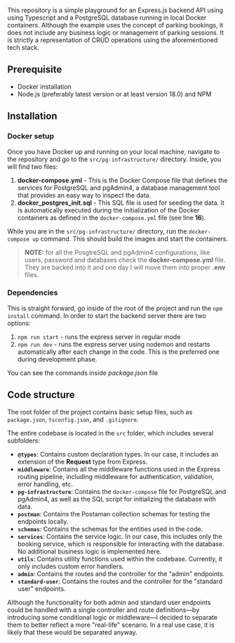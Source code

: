 This repository is a simple playground for an Express.js backend API using using Typescript and a PostgreSQL database running in local Docker containers. Although the example uses the concept of parking bookings, it does not include any business logic or management of parking sessions. It is strictly a representation of CRUD operations using the aforementioned tech stack.

## Prerequisite

- Docker installation
- Node.js (preferably latest version or at least version 18.0) and NPM

## Installation

### Docker setup

Once you have Docker up and running on your local machine, navigate to the repository and go to the `src/pg-infrastructure/` directory. Inside, you will find two files:

1.  **docker-compose.yml** - This is the Docker Compose file that defines the services for PostgreSQL and pgAdmin4, a database management tool that provides an easy way to inspect the data.
2.  **docker_postgres_init.sql** - This SQL file is used for seeding the data. It is automatically executed during the initialization of the Docker containers as defined in the `docker-compose.yml` file (see line **16**).

While you are in the `src/pg-infrastructure/` directory, run the `docker-compose up` command. This should build the images and start the containers.

> **NOTE:** for all the PosgtreSQL and pgAdmin4 configurations, like users, password and databases check the **docker-compose.yml** file. They are backed into it and one day I will move them into proper **.env** files.

### Dependencies

This is straight forward, go inside of the root of the project and run the `npm install` command.
In order to start the backend server there are two options:

1.  `npm run start` - runs the express server in regular mode
2.  `npm run dev` - runs the express server using nodemon and restarts automatically after each change in the code. This is the preferred one during development phase.

You can see the commands inside _package.json_ file

## Code structure

The root folder of the project contains basic setup files, such as `package.json`, `tsconfig.json`, and `.gitignore`.

The entire codebase is located in the `src` folder, which includes several subfolders:

- **`@types`**: Contains custom declaration types. In our case, it includes an extension of the **Request** type from Express.
- **`middleware`**: Contains all the middleware functions used in the Express routing pipeline, including middleware for authentication, validation, error handling, etc.
- **`pg-infrastructure`**: Contains the `docker-compose` file for PostgreSQL and pgAdmin4, as well as the SQL script for initializing the database with data.
- **`postman`**: Contains the Postaman collection schemas for testing the endpoints locally.
- **`schemas`**: Contains the schemas for the entities used in the code.
- **`services`**: Contains the service logic. In our case, this includes only the booking service, which is responsible for interacting with the database. No additional business logic is implemented here.
- **`utils`**: Contains utility functions used within the codebase. Currently, it only includes custom error handlers.
- **`admin`**: Contains the routes and the controller for the "admin" endpoints.
- **`standard-user`**: Contains the routes and the controller for the "standard user" endpoints.

Although the functionality for both admin and standard user endpoints could be handled with a single controller and route definitions—by introducing some conditional logic or middleware—I decided to separate them to better reflect a more "real-life" scenario. In a real use case, it is likely that these would be separated anyway.
